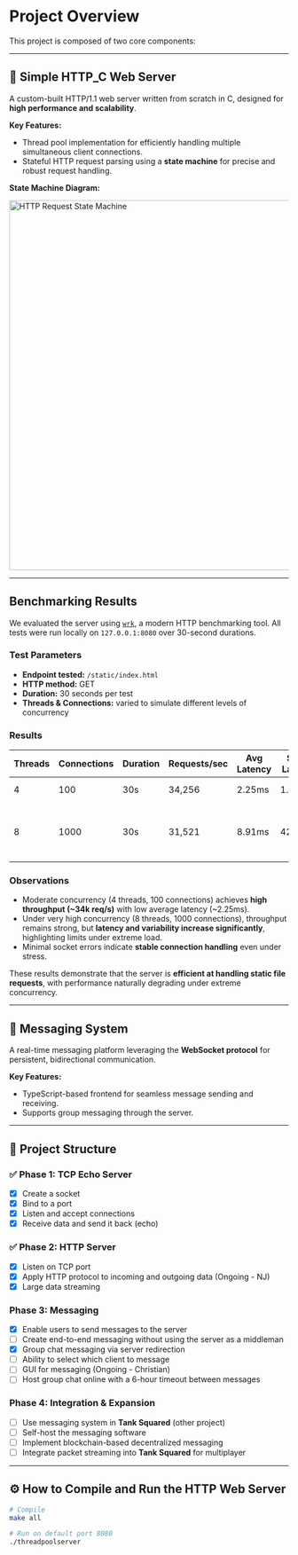 # Project Overview

This project is composed of two core components:

---

## 🔧 Simple HTTP_C Web Server  

A custom-built HTTP/1.1 web server written from scratch in C, designed for **high performance and scalability**.  

**Key Features:**
- Thread pool implementation for efficiently handling multiple simultaneous client connections.
- Stateful HTTP request parsing using a **state machine** for precise and robust request handling.

**State Machine Diagram:**

<img width="688" height="667" alt="HTTP Request State Machine" src="https://github.com/user-attachments/assets/98b77725-f7ef-4b65-8e52-3d474b0f31fb" />

---

## Benchmarking Results

We evaluated the server using [`wrk`](https://github.com/wg/wrk), a modern HTTP benchmarking tool. All tests were run locally on `127.0.0.1:8080` over 30-second durations.  

### Test Parameters
- **Endpoint tested:** `/static/index.html`  
- **HTTP method:** GET  
- **Duration:** 30 seconds per test  
- **Threads & Connections:** varied to simulate different levels of concurrency

### Results

| Threads | Connections | Duration | Requests/sec | Avg Latency | Stdev Latency | Max Latency | Requests Completed | Transfer/sec | Notes |
|--------|------------|---------|-------------|------------|---------------|------------|-----------------|--------------|-------|
| 4      | 100        | 30s     | 34,256      | 2.25ms     | 1.00ms        | 16.43ms    | 1,028,378       | 72.17MB      | Baseline, low concurrency |
| 8      | 1000       | 30s     | 31,521      | 8.91ms     | 42.14ms       | 834.18ms   | 948,533         | 66.40MB      | High concurrency, higher latency and variance |

### Observations
- Moderate concurrency (4 threads, 100 connections) achieves **high throughput (~34k req/s)** with low average latency (~2.25ms).  
- Under very high concurrency (8 threads, 1000 connections), throughput remains strong, but **latency and variability increase significantly**, highlighting limits under extreme load.  
- Minimal socket errors indicate **stable connection handling** even under stress.  

These results demonstrate that the server is **efficient at handling static file requests**, with performance naturally degrading under extreme concurrency.

---

## 💬 Messaging System  

A real-time messaging platform leveraging the **WebSocket protocol** for persistent, bidirectional communication.  

**Key Features:**
- TypeScript-based frontend for seamless message sending and receiving.
- Supports group messaging through the server.

---

## 🧱 Project Structure

### ✅ Phase 1: TCP Echo Server
- [x] Create a socket
- [x] Bind to a port
- [x] Listen and accept connections
- [x] Receive data and send it back (echo)

### ✅ Phase 2: HTTP Server
- [x] Listen on TCP port
- [x] Apply HTTP protocol to incoming and outgoing data (Ongoing - NJ)
- [x] Large data streaming

### Phase 3: Messaging
- [x] Enable users to send messages to the server
- [ ] Create end-to-end messaging without using the server as a middleman
- [x] Group chat messaging via server redirection
- [ ] Ability to select which client to message
- [ ] GUI for messaging (Ongoing - Christian)
- [ ] Host group chat online with a 6-hour timeout between messages

### Phase 4: Integration & Expansion
- [ ] Use messaging system in **Tank Squared** (other project)
- [ ] Self-host the messaging software
- [ ] Implement blockchain-based decentralized messaging
- [ ] Integrate packet streaming into **Tank Squared** for multiplayer

---

## ⚙️ How to Compile and Run the HTTP Web Server

```bash
# Compile
make all

# Run on default port 8080
./threadpoolserver
